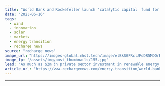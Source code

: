 ```yaml
---
title: "World Bank and Rockefeller launch 'catalytic capital' fund for African energy transition"
date: "2021-06-16"
tags: 
  - wind
  - innovation
  - solar
  - markets
  - energy transition
  - recharge news
source: "recharge news"
image_url: "https://images-global.nhst.tech/image/elBkSGFRclJFdDR5MDQrR2VzbjJVWHRuanBzeFpYNDZaUksvcFFqYXJXVT0=/nhst/binary/67c5d9d9d3a64e1dc971591f83e62e5c"
image_fp: "/assets/img/post_thumbnails/155.jpg"
lead: "As much as $2m in private sector investment in renewable energy projects in Sub-Saharan nations expected to be sparked by new financial injection"
article_url: "https://www.rechargenews.com/energy-transition/world-bank-and-rockefeller-launch-catalytic-capital-fund-for-african-energy-transition/2-1-1026383"
---
```


---
